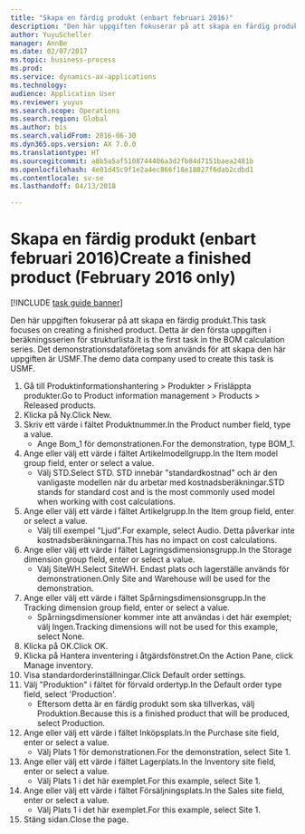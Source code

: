 ```yaml
--- 
title: "Skapa en färdig produkt (enbart februari 2016)"
description: "Den här uppgiften fokuserar på att skapa en färdig produkt."
author: YuyuScheller
manager: AnnBe
ms.date: 02/07/2017
ms.topic: business-process
ms.prod: 
ms.service: dynamics-ax-applications
ms.technology: 
audience: Application User
ms.reviewer: yuyus
ms.search.scope: Operations
ms.search.region: Global
ms.author: bis
ms.search.validFrom: 2016-06-30
ms.dyn365.ops.version: AX 7.0.0
ms.translationtype: HT
ms.sourcegitcommit: a8b5a5af5108744406a3d2fb84d7151baea2481b
ms.openlocfilehash: 4e01d45c9f1e2a4ec866f18e18827f6dab2cdbd1
ms.contentlocale: sv-se
ms.lasthandoff: 04/13/2018

---
```

# <a name="create-a-finished-product-february-2016-only"></a><span data-ttu-id="b1eb4-103">Skapa en färdig produkt (enbart februari 2016)</span><span class="sxs-lookup"><span data-stu-id="b1eb4-103">Create a finished product (February 2016 only)</span></span>

[!INCLUDE [task guide banner](../../includes/task-guide-banner.md)]

<span data-ttu-id="b1eb4-104">Den här uppgiften fokuserar på att skapa en färdig produkt.</span><span class="sxs-lookup"><span data-stu-id="b1eb4-104">This task focuses on creating a finished product.</span></span> <span data-ttu-id="b1eb4-105">Detta är den första uppgiften i beräkningsserien för strukturlista.</span><span class="sxs-lookup"><span data-stu-id="b1eb4-105">It is the first task in the BOM calculation series.</span></span> <span data-ttu-id="b1eb4-106">Det demonstrationsdataföretag som används för att skapa den här uppgiften är USMF.</span><span class="sxs-lookup"><span data-stu-id="b1eb4-106">The demo data company used to create this task is USMF.</span></span>

1. <span data-ttu-id="b1eb4-107">Gå till Produktinformationshantering > Produkter > Frisläppta produkter.</span><span class="sxs-lookup"><span data-stu-id="b1eb4-107">Go to Product information management > Products > Released products.</span></span>
2. <span data-ttu-id="b1eb4-108">Klicka på Ny.</span><span class="sxs-lookup"><span data-stu-id="b1eb4-108">Click New.</span></span>
3. <span data-ttu-id="b1eb4-109">Skriv ett värde i fältet Produktnummer.</span><span class="sxs-lookup"><span data-stu-id="b1eb4-109">In the Product number field, type a value.</span></span>
    * <span data-ttu-id="b1eb4-110">Ange Bom_1 för demonstrationen.</span><span class="sxs-lookup"><span data-stu-id="b1eb4-110">For the demonstration, type BOM_1.</span></span>  
4. <span data-ttu-id="b1eb4-111">Ange eller välj ett värde i fältet Artikelmodellgrupp.</span><span class="sxs-lookup"><span data-stu-id="b1eb4-111">In the Item model group field, enter or select a value.</span></span>
    * <span data-ttu-id="b1eb4-112">Välj STD.</span><span class="sxs-lookup"><span data-stu-id="b1eb4-112">Select STD.</span></span> <span data-ttu-id="b1eb4-113">STD innebär "standardkostnad" och är den vanligaste modellen när du arbetar med kostnadsberäkningar.</span><span class="sxs-lookup"><span data-stu-id="b1eb4-113">STD stands for standard cost and is the most commonly used model when working with cost calculations.</span></span>  
5. <span data-ttu-id="b1eb4-114">Ange eller välj ett värde i fältet Artikelgrupp.</span><span class="sxs-lookup"><span data-stu-id="b1eb4-114">In the Item group field, enter or select a value.</span></span>
    * <span data-ttu-id="b1eb4-115">Välj till exempel "Ljud".</span><span class="sxs-lookup"><span data-stu-id="b1eb4-115">For example, select Audio.</span></span> <span data-ttu-id="b1eb4-116">Detta påverkar inte kostnadsberäkningarna.</span><span class="sxs-lookup"><span data-stu-id="b1eb4-116">This has no impact on cost calculations.</span></span>  
6. <span data-ttu-id="b1eb4-117">Ange eller välj ett värde i fältet Lagringsdimensionsgrupp.</span><span class="sxs-lookup"><span data-stu-id="b1eb4-117">In the Storage dimension group field, enter or select a value.</span></span>
    * <span data-ttu-id="b1eb4-118">Välj SiteWH.</span><span class="sxs-lookup"><span data-stu-id="b1eb4-118">Select SiteWH.</span></span> <span data-ttu-id="b1eb4-119">Endast plats och lagerställe används för demonstrationen.</span><span class="sxs-lookup"><span data-stu-id="b1eb4-119">Only Site and Warehouse will be used for the demonstration.</span></span>  
7. <span data-ttu-id="b1eb4-120">Ange eller välj ett värde i fältet Spårningsdimensionsgrupp.</span><span class="sxs-lookup"><span data-stu-id="b1eb4-120">In the Tracking dimension group field, enter or select a value.</span></span>
    * <span data-ttu-id="b1eb4-121">Spårningsdimensioner kommer inte att användas i det här exemplet; välj Ingen.</span><span class="sxs-lookup"><span data-stu-id="b1eb4-121">Tracking dimensions will not be used for this example, select None.</span></span>  
8. <span data-ttu-id="b1eb4-122">Klicka på OK.</span><span class="sxs-lookup"><span data-stu-id="b1eb4-122">Click OK.</span></span>
9. <span data-ttu-id="b1eb4-123">Klicka på Hantera inventering i åtgärdsfönstret.</span><span class="sxs-lookup"><span data-stu-id="b1eb4-123">On the Action Pane, click Manage inventory.</span></span>
10. <span data-ttu-id="b1eb4-124">Visa standardorderinställningar.</span><span class="sxs-lookup"><span data-stu-id="b1eb4-124">Click Default order settings.</span></span>
11. <span data-ttu-id="b1eb4-125">Välj "Produktion" i fältet för förvald ordertyp.</span><span class="sxs-lookup"><span data-stu-id="b1eb4-125">In the Default order type field, select 'Production'.</span></span>
    * <span data-ttu-id="b1eb4-126">Eftersom detta är en färdig produkt som ska tillverkas, välj Produktion.</span><span class="sxs-lookup"><span data-stu-id="b1eb4-126">Because this is a finished product that will be produced, select Production.</span></span>  
12. <span data-ttu-id="b1eb4-127">Ange eller välj ett värde i fältet Inköpsplats.</span><span class="sxs-lookup"><span data-stu-id="b1eb4-127">In the Purchase site field, enter or select a value.</span></span>
    * <span data-ttu-id="b1eb4-128">Välj Plats 1 för demonstrationen.</span><span class="sxs-lookup"><span data-stu-id="b1eb4-128">For the demonstration, select Site 1.</span></span>  
13. <span data-ttu-id="b1eb4-129">Ange eller välj ett värde i fältet Lagerplats.</span><span class="sxs-lookup"><span data-stu-id="b1eb4-129">In the Inventory site field, enter or select a value.</span></span>
    * <span data-ttu-id="b1eb4-130">Välj Plats 1 i det här exemplet.</span><span class="sxs-lookup"><span data-stu-id="b1eb4-130">For this example, select Site 1.</span></span>  
14. <span data-ttu-id="b1eb4-131">Ange eller välj ett värde i fältet Försäljningsplats.</span><span class="sxs-lookup"><span data-stu-id="b1eb4-131">In the Sales site field, enter or select a value.</span></span>
    * <span data-ttu-id="b1eb4-132">Välj Plats 1 i det här exemplet.</span><span class="sxs-lookup"><span data-stu-id="b1eb4-132">For this example, select Site 1.</span></span>  
15. <span data-ttu-id="b1eb4-133">Stäng sidan.</span><span class="sxs-lookup"><span data-stu-id="b1eb4-133">Close the page.</span></span>


